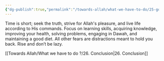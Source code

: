 ```yaml
---
{"dg-publish":true,"permalink":"/towards-allah/what-we-have-to-do/25-goals/","noteIcon":"","created":"2025-05-09T22:26:33.862+05:00","updated":"2025-05-09T23:35:37.686+05:00"}
---
```


Time is short; seek the truth, strive for Allah's pleasure, and live life according to His commands. Focus on learning skills, acquiring knowledge, improving your health, solving problems, engaging in Dawah, and maintaining a good diet. All other fears are distractions meant to hold you back. Rise and don’t be lazy.


[[Towards Allah/What we have to do ?/26. Conclusion\|26. Conclusion]]
